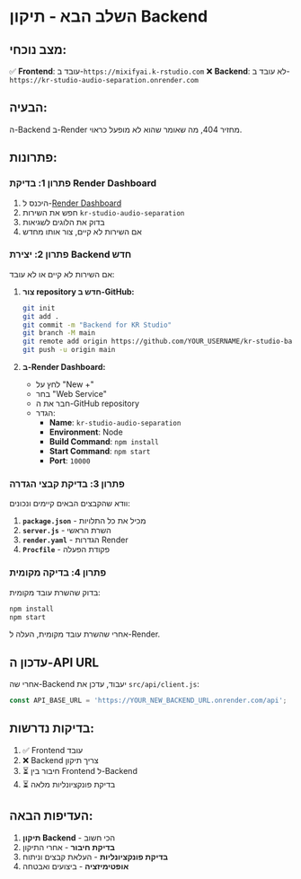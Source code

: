 # השלב הבא - תיקון Backend

## מצב נוכחי:
✅ **Frontend**: עובד ב-`https://mixifyai.k-rstudio.com`
❌ **Backend**: לא עובד ב-`https://kr-studio-audio-separation.onrender.com`

## הבעיה:
ה-Backend ב-Render מחזיר 404, מה שאומר שהוא לא מופעל כראוי.

## פתרונות:

### פתרון 1: בדיקת Render Dashboard
1. היכנס ל-[Render Dashboard](https://dashboard.render.com)
2. חפש את השירות `kr-studio-audio-separation`
3. בדוק את הלוגים לשגיאות
4. אם השירות לא קיים, צור אותו מחדש

### פתרון 2: יצירת Backend חדש
אם השירות לא קיים או לא עובד:

1. **צור repository חדש ב-GitHub:**
   ```bash
   git init
   git add .
   git commit -m "Backend for KR Studio"
   git branch -M main
   git remote add origin https://github.com/YOUR_USERNAME/kr-studio-backend.git
   git push -u origin main
   ```

2. **ב-Render Dashboard:**
   - לחץ על "New +"
   - בחר "Web Service"
   - חבר את ה-GitHub repository
   - הגדר:
     - **Name**: `kr-studio-audio-separation`
     - **Environment**: Node
     - **Build Command**: `npm install`
     - **Start Command**: `npm start`
     - **Port**: `10000`

### פתרון 3: בדיקת קבצי הגדרה
וודא שהקבצים הבאים קיימים ונכונים:

1. **`package.json`** - מכיל את כל התלויות
2. **`server.js`** - השרת הראשי
3. **`render.yaml`** - הגדרות Render
4. **`Procfile`** - פקודת הפעלה

### פתרון 4: בדיקה מקומית
בדוק שהשרת עובד מקומית:

```bash
npm install
npm start
```

אחרי שהשרת עובד מקומית, העלה ל-Render.

## עדכון ה-API URL
אחרי שה-Backend יעבוד, עדכן את `src/api/client.js`:

```javascript
const API_BASE_URL = 'https://YOUR_NEW_BACKEND_URL.onrender.com/api';
```

## בדיקות נדרשות:
1. ✅ Frontend עובד
2. ❌ Backend צריך תיקון
3. ⏳ חיבור בין Frontend ל-Backend
4. ⏳ בדיקת פונקציונליות מלאה

## העדיפות הבאה:
1. **תיקון Backend** - הכי חשוב
2. **בדיקת חיבור** - אחרי התיקון
3. **בדיקת פונקציונליות** - העלאת קבצים וניתוח
4. **אופטימיזציה** - ביצועים ואבטחה 